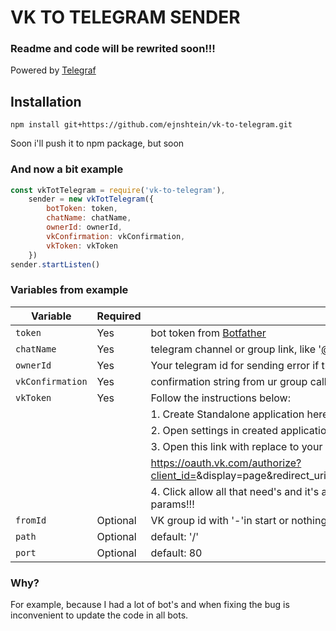 # VK TO TELEGRAM SENDER

### Readme and code will be rewrited soon!!!
Powered by [Telegraf](https://github.com/telegraf/telegraf)  
## Installation
    npm install git+https://github.com/ejnshtein/vk-to-telegram.git
Soon i'll push it to npm package, but soon
### And now a bit example
```js
const vkTotTelegram = require('vk-to-telegram'),
    sender = new vkTotTelegram({
        botToken: token,
        chatName: chatName,
        ownerId: ownerId,
        vkConfirmation: vkConfirmation,
        vkToken: vkToken
    })
sender.startListen()
```
### Variables from example
| Variable | Required | Description |
| - |-| - |
| `token` | Yes | bot token from [Botfather](https://t.me/botfather)    |
| `chatName` | Yes  | telegram channel or group link, like '[@tavernofheroes](https://t.me/tavernofoverwatchnews)'       |
| `ownerId`| Yes | Your telegram id for sending error if they are. U can get know it from [@getidsbot](https://t.me/getidsbot) |
| `vkConfirmation` | Yes | confirmation string from ur group callback api server: ![](https://i.imgur.com/f9KDETa.png?2)  |
| `vkToken` | Yes | Follow the instructions below:|
|||1. Create Standalone application here: [https://vk.com/apps?act=manage](https://vk.com/apps?act=manage) |
|||2. Open settings in created application and copy application id |
|||3. Open this link with replace <this> to your application id: |
|||https://oauth.vk.com/authorize?client_id=<YOUR APPLICATION ID>&display=page&redirect_uri=http://vk.com/&scope=offline,video,docs&response_type=code&v=5.73 |
|||4. Click allow all that need's and it's all! Your token is in query url, do not copy all link, only token without other params!!!  |
|`fromId` | Optional | VK group id with '-'in start or nothing, if you don't need check. |
|`path` | Optional | default: '/' |
| `port` | Optional | default: 80  |

### Why?

For example, because I had a lot of bot's and when fixing the bug is inconvenient to update the code in all bots.
